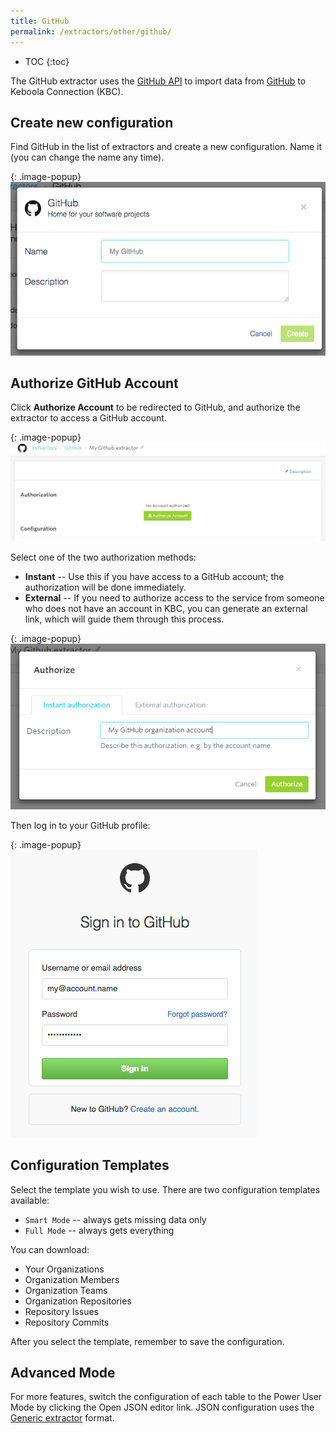 ```yaml
---
title: GitHub
permalink: /extractors/other/github/
---
```


* TOC
{:toc}

The GitHub extractor uses the [GitHub API](https://developer.github.com/v3/) to import data from [GitHub](https://github.com/)
to Keboola Connection (KBC).

## Create new configuration

Find GitHub in the list of extractors and create a new configuration. Name it (you can change the name any time).

{: .image-popup}
![GitHub New Configuration](./01-new-configuration.png)

## Authorize GitHub Account
Click **Authorize Account** to be redirected to GitHub, and authorize the extractor to access a GitHub account.

{: .image-popup}
![GitHub Authorization](./02-authorize.png)

Select one of the two authorization methods:

 - **Instant** -- Use this if you have access to a GitHub account; the authorization will be done immediately.
 - **External** -- If you need to authorize access to the service from someone who does not have an account in KBC,
 you can generate an external link, which will guide them through this process.

{: .image-popup}
![GitHub Authorization Selection](./03-authorize-modal.png)

Then log in to your GitHub profile:

{: .image-popup}
![GitHub Login](./04-github-auth.png)

## Configuration Templates
Select the template you wish to use. There are two configuration templates available:

- `Smart Mode` -- always gets missing data only
- `Full Mode` -- always gets everything

You can download:

- Your Organizations
- Organization Members
- Organization Teams
- Organization Repositories
- Repository Issues
- Repository Commits

After you select the template, remember to save the configuration.

## Advanced Mode
For more features, switch the configuration of each table to the Power User Mode by clicking the Open JSON editor link.
JSON configuration uses the [Generic extractor](https://developers.keboola.com/extend/generic-extractor/) format.
